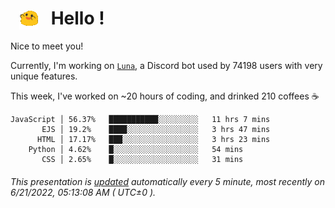 <h1>   <img src="./spoinky.gif" style="vertical-align:middle;" width="30px">   Hello ! </h1>

Nice to meet you!

Currently, I'm working on <a href='https://github.com/Asgarrrr/Luna'>`Luna`</a>, a Discord bot used by 74198 users with very unique features.

This week, I've worked on ~20 hours of coding, and drinked 210 coffees ☕

```
JavaScript │ 56.37%   ███████████░░░░░░░░░   11 hrs 7 mins
       EJS │ 19.2%    ████░░░░░░░░░░░░░░░░   3 hrs 47 mins
      HTML │ 17.17%   ███░░░░░░░░░░░░░░░░░   3 hrs 23 mins
    Python │ 4.62%    █░░░░░░░░░░░░░░░░░░░   54 mins
       CSS │ 2.65%    █░░░░░░░░░░░░░░░░░░░   31 mins
```

###### This presentation is [updated](https://github.com/Asgarrrr) automatically every 5 minute, most recently on 6/21/2022, 05:13:08 AM ( UTC±0 ).